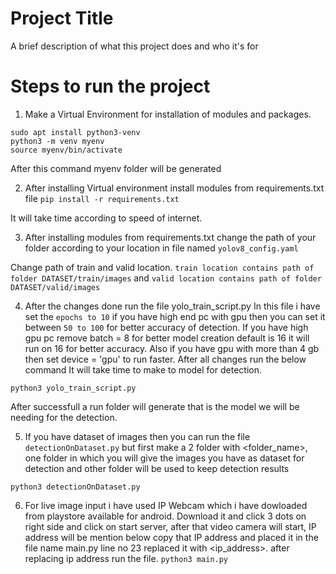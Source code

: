
# Project Title

A brief description of what this project does and who it's for

# Steps to run the project

1. Make a Virtual Environment for installation of modules and packages.
```
sudo apt install python3-venv 
python3 -m venv myenv
source myenv/bin/activate 
```
After this command myenv folder will be generated

2. After installing Virtual environment install modules from requirements.txt file
`pip install -r requirements.txt`

It will take time according to speed of internet.

3. After installing modules from requirements.txt change the path of your folder according to your location in file named ```yolov8_config.yaml```

Change path of train and valid location.
`train location contains path of folder DATASET/train/images`
and
`valid location contains path of folder DATASET/valid/images`

4. After the changes done run the file yolo_train_script.py In this file i have set the `epochs to 10` if you have high end pc with gpu then you can set it between `50 to 100` for better accuracy of detection.
If you have high gpu pc remove batch = 8 for better model creation default is 16 it will run on 16 for better accuracy.
Also if you have gpu with more than 4 gb then set device = 'gpu' to run faster.
After all changes run the below command It will take time to make to model for detection.

`python3 yolo_train_script.py`

After successfull a run folder will generate that is the model we will be needing for the detection.

5. If you have dataset of images then you can run the file `detectionOnDataset.py` but first make a 2 folder with <folder_name>, one folder in which you will give the images you have as dataset for detection and other folder will be used to keep detection results

`python3 detectionOnDataset.py`

6. For live image input i have used IP Webcam which i have dowloaded from playstore available for android. Download it and click 3 dots on right side and click on start server, after that video camera will start, IP address will be mention below copy that IP address and placed it in the file name main.py line no 23 replaced it with <ip_address>. after replacing ip address run the file.
`python3 main.py`
